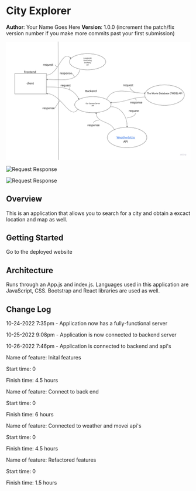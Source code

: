 # City Explorer

**Author**: Your Name Goes Here
**Version**: 1.0.0 (increment the patch/fix version number if you make more commits past your first submission)

![Request Response](./img/request_response.jpeg)

![Request Response](./img/request-response.jpeg)

![Request Response](./img/request-response2.jpeg)

## Overview

This is an application that allows you to search for a city and obtain a excact location and map as well.

## Getting Started

Go to the deployed website

## Architecture

Runs through an App.js and index.js. Languages used in this application are JavaScript, CSS. Bootstrap and React libraries are used as well.

## Change Log

10-24-2022 7:35pm - Application now has a fully-functional server

10-25-2022 9:08pm - Application is now connected to backend server

10-26-2022 7:46pm - Application is connected to backend and api's


Name of feature: Inital features


Start time: 0

Finish time: 4.5 hours


Name of feature: Connect to back end


Start time: 0

Finish time: 6 hours


Name of feature: Connected to weather and movei api's


Start time: 0

Finish time: 4.5 hours

Name of feature: Refactored features


Start time: 0

Finish time: 1.5 hours
